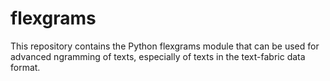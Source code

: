 # flexgrams
This repository contains the Python flexgrams module that can be used for advanced ngramming of texts, especially of texts in the text-fabric data format.
